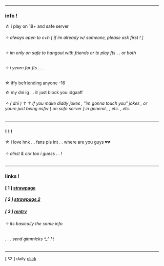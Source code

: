 ***
### info !
☆ i play on 18+ and safe server

###### ✧ always open to c+h [ if im already w/ someone, please ask first ! ]

###### ✧ im only on safe to hangout with friends or to play fts . . or both

###### ✧ i yearn for fts . . .

☆ iffy befriending anyone -16

☆ my dni ig . . ill just block you idgaaff
###### ✧ ( dni ) ↑ ↑ if you make diddy jokes , "im gonna touch you" jokes , or youre just being nsfw [ on safe server ] in general , , etc. , etc.
***
### ! ! !
☆ i love hnk . . fans pls int . . where are you guys 💔💔
###### ✧ alnst & crk too i guess . . !
***
### links !
#### [ 1 ] [strawpage](https://bonesofjewel.straw.page)

##### [ 2 ] [strawpage 2](https://syntheticpearl.straw.page)

##### [ 3 ] [rentry](https://rentry.co/bonesofjewel)
###### ✧ its basically the same info
###### . . . send gimmicks ^_^ ! !
***
[ ♡ ] daily [click](https://arab.org/click-to-help/)
